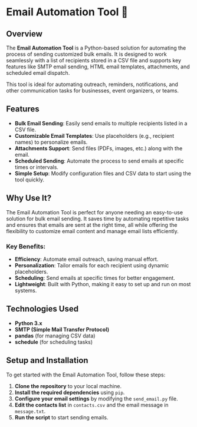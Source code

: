 # Email Automation Tool 📧

## Overview
The **Email Automation Tool** is a Python-based solution for automating the process of sending customized bulk emails. It is designed to work seamlessly with a list of recipients stored in a CSV file and supports key features like SMTP email sending, HTML email templates, attachments, and scheduled email dispatch.

This tool is ideal for automating outreach, reminders, notifications, and other communication tasks for businesses, event organizers, or teams.

## Features
* **Bulk Email Sending**: Easily send emails to multiple recipients listed in a CSV file.
* **Customizable Email Templates**: Use placeholders (e.g., recipient names) to personalize emails.
* **Attachments Support**: Send files (PDFs, images, etc.) along with the email.
* **Scheduled Sending**: Automate the process to send emails at specific times or intervals.
* **Simple Setup**: Modify configuration files and CSV data to start using the tool quickly.

## Why Use It?
The Email Automation Tool is perfect for anyone needing an easy-to-use solution for bulk email sending. It saves time by automating repetitive tasks and ensures that emails are sent at the right time, all while offering the flexibility to customize email content and manage email lists efficiently.

### Key Benefits:
- **Efficiency**: Automate email outreach, saving manual effort.
- **Personalization**: Tailor emails for each recipient using dynamic placeholders.
- **Scheduling**: Send emails at specific times for better engagement.
- **Lightweight**: Built with Python, making it easy to set up and run on most systems.

## Technologies Used
- **Python 3.x**
- **SMTP (Simple Mail Transfer Protocol)**
- **pandas** (for managing CSV data)
- **schedule** (for scheduling tasks)

## Setup and Installation
To get started with the Email Automation Tool, follow these steps:
1. **Clone the repository** to your local machine.
2. **Install the required dependencies** using `pip`.
3. **Configure your email settings** by modifying the `send_email.py` file.
4. **Edit the contacts list** in `contacts.csv` and the email message in `message.txt`.
5. **Run the script** to start sending emails.


